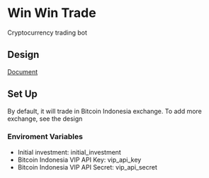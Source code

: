 # Win Win Trade
Cryptocurrency trading bot

## Design
[Document](https://docs.google.com/document/d/1h8kWlYObyeUXOrEjHejaskHdypX7NVO1KiBf9yT9Z1U/edit#)

## Set Up
By default, it will trade in Bitcoin Indonesia exchange.
To add more exchange, see the design

### Enviroment Variables
- Initial investment: initial_investment
- Bitcoin Indonesia VIP API Key: vip_api_key
- Bitcoin Indonesia VIP API Secret: vip_api_secret
